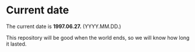 # Current date

The current date is **1997.06.27.** (YYYY.MM.DD.)

This repository will be good when the world ends, so we will know how long it lasted.